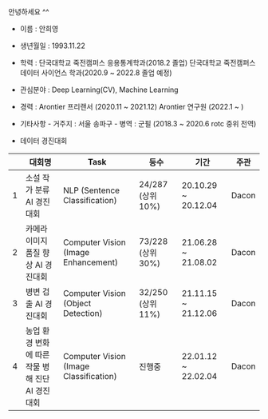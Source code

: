 안녕하세요 ^^



- 이름 : 안희영

- 생년월일 : 1993.11.22

- 학력 : 단국대학교 죽전캠퍼스 응용통계학과(2018.2 졸업)
         단국대학교 죽전캠퍼스 데이터 사이언스 학과(2020.9 ~ 2022.8 졸업 예정)


- 관심분야 : Deep Learning(CV), Machine Learning

- 경력 : Arontier 프리랜서 (2020.11 ~ 2021.12)
         Arontier 연구원  (2022.1 ~ )
       

- 기타사항
         - 거주지 : 서울 송파구
         - 병역 : 군필 (2018.3 ~ 2020.6 rotc 중위 전역)
     
     

- 데이터 경진대회


|            |대회명|Task|등수|기간|주관|
|------------|-----------|-----------|--------------|--------------|--------------|
1            | 소설 작가 분류 AI 경진대회 | NLP (Sentence Classification) | 24/287 (상위 10%) | 20.10.29 ~ 20.12.04  | Dacon
2            | 카메라 이미지 품질 향상 AI 경진대회 | Computer Vision (Image Enhancement) | 73/228 (상위 30%)  | 21.06.28 ~ 21.08.02 | Dacon
3            | 병변 검출 AI 경진대회 | Computer Vision (Object Detection) | 32/250 (상위 11%) | 21.11.15 ~ 21.12.06  | Dacon
4            | 농업 환경 변화에 따른 작물 병해 진단 AI 경진대회 | Computer Vision (Image Classification) | 진행중 | 22.01.12 ~ 22.02.04 | Dacon

